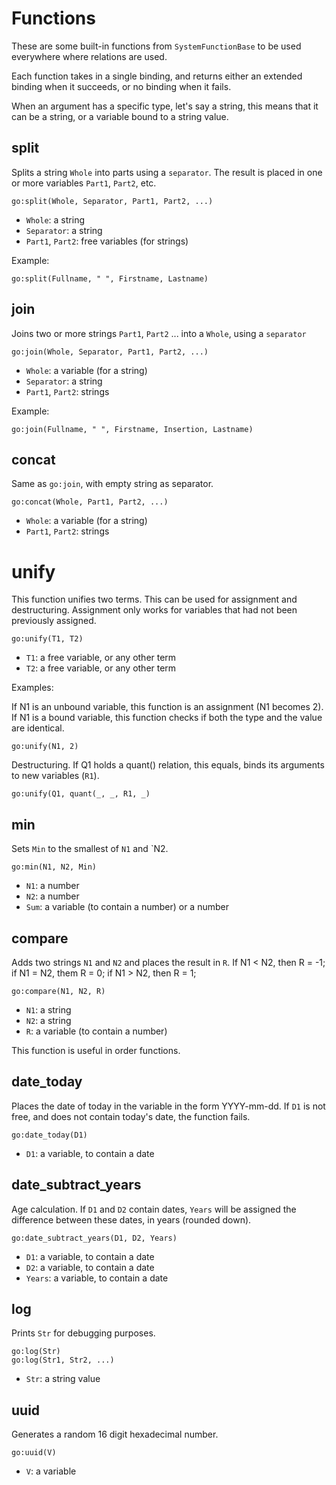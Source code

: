 # Functions

These are some built-in functions from `SystemFunctionBase` to be used everywhere where relations are used.

Each function takes in a single binding, and returns either an extended binding when it succeeds, or no binding when it fails.  

When an argument has a specific type, let's say a string, this means that it can be a string, or a variable bound to a string value.

## split

Splits a string `Whole` into parts using a `separator`. The result is placed in one or more variables `Part1`, `Part2`, etc.

    go:split(Whole, Separator, Part1, Part2, ...)
 
* `Whole`: a string
* `Separator`: a string
* `Part1`, `Part2`: free variables (for strings)

Example:

    go:split(Fullname, " ", Firstname, Lastname) 

## join

Joins two or more strings `Part1`, `Part2` ... into a `Whole`, using a `separator`

    go:join(Whole, Separator, Part1, Part2, ...)
 
* `Whole`: a variable (for a string)
* `Separator`: a string
* `Part1`, `Part2`: strings

Example:

    go:join(Fullname, " ", Firstname, Insertion, Lastname)
    
## concat

Same as `go:join`, with empty string as separator.

    go:concat(Whole, Part1, Part2, ...)

* `Whole`: a variable (for a string)
* `Part1`, `Part2`: strings
   
# unify
    
This function unifies two terms. This can be used for assignment and destructuring. Assignment only works for variables that had not been previously assigned.

    go:unify(T1, T2)
    
* `T1`: a free variable, or any other term
* `T2`: a free variable, or any other term

Examples:

If N1 is an unbound variable, this function is an assignment (N1 becomes 2).
If N1 is a bound variable, this function checks if both the type and the value are identical.

    go:unify(N1, 2)
    
Destructuring. If Q1 holds a quant() relation, this equals, binds its arguments to new variables (`R1`).
    
    go:unify(Q1, quant(_, _, R1, _)

## min

Sets `Min` to the smallest of `N1` and `N2.  

    go:min(N1, N2, Min)
    
* `N1`: a number
* `N2`: a number
* `Sum`: a variable (to contain a number) or a number

## compare

Adds two strings `N1` and `N2` and places the result in `R`. If N1 < N2, then R = -1; if N1 = N2, them R = 0; if N1 > N2, then R = 1;  

    go:compare(N1, N2, R)
    
* `N1`: a string
* `N2`: a string
* `R`: a variable (to contain a number)

This function is useful in order functions.

## date_today

Places the date of today in the variable in the form YYYY-mm-dd. If `D1` is not free, and does not contain today's date, the function fails.

    go:date_today(D1)

* `D1`: a variable, to contain a date

## date_subtract_years

Age calculation. If `D1` and `D2` contain dates, `Years` will be assigned the difference between these dates, in years (rounded down).  

    go:date_subtract_years(D1, D2, Years)
    
* `D1`: a variable, to contain a date
* `D2`: a variable, to contain a date
* `Years`: a variable, to contain a date

## log

Prints `Str` for debugging purposes.

    go:log(Str)
    go:log(Str1, Str2, ...)
    
* `Str`: a string value

## uuid

Generates a random 16 digit hexadecimal number.

    go:uuid(V)

* `V`: a variable
